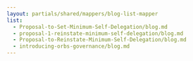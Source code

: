 ```yaml
---
layout: partials/shared/mappers/blog-list-mapper
list:
  - Proposal-to-Set-Minimum-Self-Delegation/blog.md
  - proposal-1-reinstate-minimum-self-delegation/blog.md
  - Proposal-to-Reinstate-Minimum-Self-Delegation/blog.md
  - introducing-orbs-governance/blog.md
---
```

